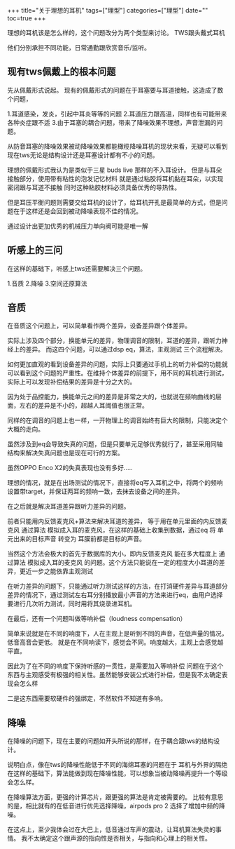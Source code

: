 +++
title="关于理想的耳机"
tags=["理型"]
categories=["理型"]
date=""
toc=true
+++

理想的耳机该是怎么样的，这个问题改分为两个类型来讨论。
TWS跟头戴式耳机

他们分别承担不同功能，日常通勤跟欣赏音乐/监听。

## 现有tws佩戴上的根本问题

先从佩戴形式说起。
现有的佩戴形式的问题在于耳塞要与耳道接触，这造成了数个问题，

1.耳道感染，发炎，引起中耳炎等等的问题
2.耳道压力跟高温，同样也有可能带来各种炎症跟不适
3.由于耳塞的耦合问题，带来了降噪效果不理想，声音泄漏的问题。

从防音耳塞的降噪效果被动降噪效果都能橄榄降噪耳机的现状来看，无疑可以看到现在tws无论是结构设计还是耳塞设计都有不小的问题。

理想的佩戴形式我认为是类似于三星 buds live 那样的不入耳设计。
但是与耳朵接触部分，使用带有粘性的泡发记忆材料
就是通过粘胶将耳机黏在耳朵，以实现密闭跟与耳道不接触
同时这种粘胶材料必须具备优秀的导热性。

但是耳压平衡问题则需要交给耳机的设计了，给耳机开孔是最简单的方式，但是问题在于这样还是会回到被动降噪表现不佳的情况。

通过设计出更加优秀的机械压力单向阀可能是唯一解

## 听感上的三问

在这样的基础下，听感上tws还需要解决三个问题。

1.音质
2.降噪
3.空间还原算法

## 音质

在音质这个问题上，可以简单看作两个差异，设备差异跟个体差异。

实际上涉及四个部分，换能单元的差异，物理调音的限制，耳道的差异，跟听力神经上的差异。
而这四个问题，可以通过dsp eq，算法，主观测试 三个流程解决。

如何更加直观的看到设备差异的问题，实际上只要通过手机上的听力补偿的功能就可以看到这个问题的严重性。在维持个体差异的前提下，用不同的耳机进行测试，实际上可以发现补偿结果的差异是十分之大的。

因为处于品控能力，换能单元之间的差异是非常之大的，也就说在频响曲线的层面，左右的差异是不小的，超越人耳阈值也很正常。

同样的在调音的问题上也一样，一开物理上的调音始终有巨大的限制，只能决定个大概的走向。

虽然涉及到eq会导致失真的问题，但是只要单元足够优秀就行了，甚至采用同轴结构来解决失真问题也是现在可行的方案。

虽然OPPO Enco X2的失真表现也没有多好.....

理想的情况，就是在出场测试的情况下，直接将eq写入耳机之中，将两个的频响设置带target，并保证两耳的频响一致，去抹去设备之间的差异。

在之后就是解决耳道差异跟听力差异的问题。

前者只能用内反馈麦克风+算法来解决耳道的差异，
等于用在单元里面的内反馈麦克风 通过算法 模拟成入耳的麦克风，在这样的基础上收集到数据，通过eq 将 单元出来的目标声音 转变为 耳膜前都是目标的声音。

当然这个方法会极大的首先于数据库的大小，即内反馈麦克风 能在多大程度上 通过算法 模拟成入耳的麦克风 的问题。这个方法只能说在一定的程度大小耳道的差异，更近一步之能依靠主观测试

在听力差异的问题下，只能通过听力测试这样的方法，在打消硬件差异与耳道部分差异的情况下，通过测试左右耳分别播放最小声音的方法来进行eq，由用户选择要进行几次听力测试，同时用将其烧录进耳机。

在最后，还有一个问题叫做等响补偿（loudness compensation）

简单来说就是在不同的响度下，人在主观上是听到不同的声音，在低声量的情况，低音高音会更低。
就是在不同响读下，感觉会不同。响度越大，主观上会感觉越平直。

因此为了在不同的响度下保持听感的一贯性，是需要加入等响补偿
问题在于这个东西与主观感受有极强的相关性。虽然能够安装公式进行补偿，但是我不太确定表现会怎么样

二是这东西需要软硬件的强绑定，不然软件不知道有多响。

## 降噪

在降噪的问题下，现在主要的问题如开头所说的那样，在于耦合跟tws的结构设计。

说明白点，像在tws的降噪性能低于不同的海绵耳塞的问题在于 耳机与外界的隔绝
在这样的基础下，算法能做到现在降噪性能，可以想象当被动降噪再提升一个等级会怎么样。

在降噪算法方面，更强的计算芯片，跟更强的算法是肯定被需要的。
比较有意思的是，相比就有的在低音进行优先选择降噪，airpods pro 2 选择了增加中频的降噪。

在这点上，至少我体会过在大巴上，低音通过车声的震动，让耳机算法失灵的事情。
我不太确定这个跟声源的指向性是否相关，与指向和心理上的相关性。